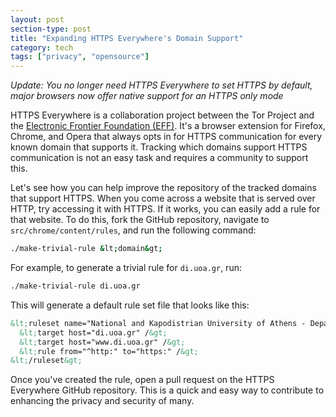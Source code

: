 ```yaml
---
layout: post
section-type: post
title: "Expanding HTTPS Everywhere's Domain Support"
category: tech
tags: ["privacy", "opensource"]
---
```


_Update: You no longer need HTTPS Everywhere to set HTTPS by default, major
browsers now offer native support for an HTTPS only mode_

HTTPS Everywhere is a collaboration project between the Tor Project and the
[Electronic Frontier Foundation (EFF)](https://www.eff.org/). It's a browser
extension for Firefox, Chrome, and Opera that always opts in for HTTPS
communication for every known domain that supports it. Tracking which domains
support HTTPS communication is not an easy task and requires a community to
support this.

Let's see how you can help improve the repository of the tracked domains that
support HTTPS. When you come across a website that is served over HTTP, try
accessing it with HTTPS. If it works, you can easily add a rule for that
website. To do this, fork the GitHub repository, navigate to
`src/chrome/content/rules`, and run the following command:

```bash
./make-trivial-rule &lt;domain&gt;
```

For example, to generate a trivial rule for `di.uoa.gr`, run:

```bash
./make-trivial-rule di.uoa.gr
```

This will generate a default rule set file that looks like this:

```xml
&lt;ruleset name="National and Kapodistrian University of Athens - Department of Informatics and Telecommunications"&gt;
  &lt;target host="di.uoa.gr" /&gt;
  &lt;target host="www.di.uoa.gr" /&gt;
  &lt;rule from="^http:" to="https:" /&gt;
&lt;/ruleset&gt;
```

Once you've created the rule, open a pull request on the HTTPS Everywhere GitHub
repository. This is a quick and easy way to contribute to enhancing the privacy
and security of many.
